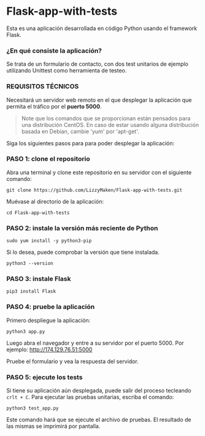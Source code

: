 # Flask-app-with-tests

Esta es una aplicación desarrollada en código Python usando el framework Flask. 

### ¿En qué consiste la aplicación?

Se trata de un formulario de contacto, con dos test unitarios de ejemplo utilizando Unittest como herramienta de testeo.

### **REQUISITOS TÉCNICOS**

Necesitará un servidor web remoto en el que desplegar la aplicación que permita el tráfico por el **puerto 5000**.

> Note que los comandos que se proporcionan están pensados para una distribución CentOS. En caso de estar usando alguna distribución basada en Debian, cambie 'yum' por 'apt-get'.

Siga los siguientes pasos para para poder desplegar la aplicación:

### **PASO 1: clone el repositorio**

Abra una terminal y clone este repositorio en su servidor con el siguiente comando:

    git clone https://github.com/LizzyMaken/Flask-app-with-tests.git

Muévase al directorio de la aplicación:

    cd Flask-app-with-tests
  
### **PASO 2: instale la versión más reciente de Python**

    sudo yum install -y python3-pip

Si lo desea, puede comprobar la versión que tiene instalada.

    python3 --version

### **PASO 3: instale Flask**

    pip3 install Flask

### **PASO 4: pruebe la aplicación**

Primero despliegue la aplicación:

    python3 app.py

Luego abra el navegador y entre a su servidor por el puerto 5000. Por ejemplo: http://174.129.76.51:5000

Pruebe el formulario y vea la respuesta del servidor.

### **PASO 5: ejecute los tests**

Si tiene su aplicación aún desplegada, puede salir del proceso tecleando `crlt + C`. Para ejecutar las pruebas unitarias, escriba el comando:

    python3 test_app.py

Este comando hará que se ejecute el archivo de pruebas. El resultado de las mismas se imprimirá por pantalla.
